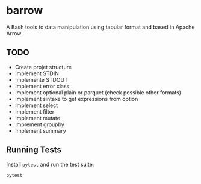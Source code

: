 # barrow
A Bash tools to data manipulation using tabular format and based in Apache Arrow


## TODO
- Create projet structure
- Implement STDIN
- Implemente STDOUT
- Implement error class
- Implement optional plain or parquet (check possible other formats)
- Implement sintaxe to get expressions from option
- Implement select
- Implement filter
- Implement mutate
- Imprement groupby
- Implement summary

## Running Tests
Install `pytest` and run the test suite:

```bash
pytest
```
